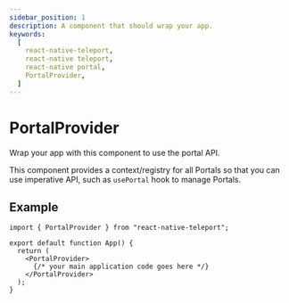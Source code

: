 ```yaml
---
sidebar_position: 1
description: A component that should wrap your app.
keywords:
  [
    react-native-teleport,
    react-native teleport,
    react-native portal,
    PortalProvider,
  ]
---
```


# PortalProvider

Wrap your app with this component to use the portal API.

This component provides a context/registry for all Portals so that you can use imperative API, such as `usePortal` hook to manage Portals.

## Example

```tsx
import { PortalProvider } from "react-native-teleport";

export default function App() {
  return (
    <PortalProvider>
      {/* your main application code goes here */}
    </PortalProvider>
  );
}
```
